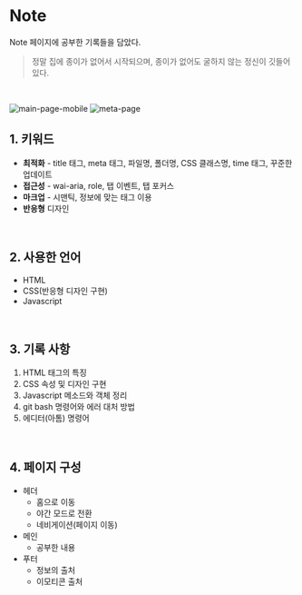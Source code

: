 # Note
Note 페이지에 공부한 기록들을 담았다.  
> 정말 집에 종이가 없어서 시작되으며, 종이가 없어도 굴하지 않는 정신이 깃들어 있다.
<br/>
  
![main-page-mobile](https://user-images.githubusercontent.com/69448900/113871875-4de81c80-97ee-11eb-8bf3-21d57be4dc65.PNG)
![meta-page](https://user-images.githubusercontent.com/69448900/113873186-8b997500-97ef-11eb-8a36-71af8ed391ab.PNG)
  
## 1. 키워드
* __최적화__ - title 태그, meta 태그, 파일명, 폴더명, CSS 클래스명, time 태그, 꾸준한 업데이트
* __접근성__ - wai-aria, role, 탭 이벤트, 탭 포커스
* __마크업__ - 시맨틱, 정보에 맞는 태그 이용
* __반응형__ 디자인  
<br/>

## 2. 사용한 언어
* HTML
* CSS(반응형 디자인 구현)
* Javascript
<br/>

## 3. 기록 사항
1. HTML 태그의 특징
2. CSS 속성 및 디자인 구현
3. Javascript 메소드와 객체 정리
4. git bash 명령어와 에러 대처 방법
5. 에디터(아톰) 명령어
<br/>

## 4. 페이지 구성
* 헤더
  * 홈으로 이동
  * 야간 모드로 전환
  * 네비게이션(페이지 이동)
* 메인
  * 공부한 내용
* 푸터
  * 정보의 출처
  * 이모티콘 출처
